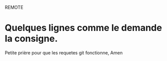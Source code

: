 REMOTE
# Quelques lignes comme le demande la consigne.
Petite prière pour que les requetes git fonctionne,
Amen
